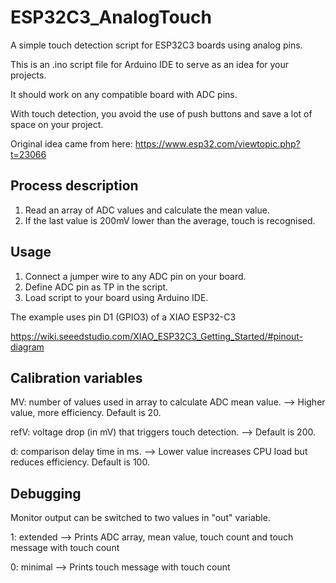 # ESP32C3_AnalogTouch

A simple touch detection script for ESP32C3 boards using analog pins.

This is an .ino script file for Arduino IDE to serve as an idea for your projects.

It should work on any compatible board with ADC pins.

With touch detection, you avoid the use of push buttons and save a lot of space on your project.

Original idea came from here:
https://www.esp32.com/viewtopic.php?t=23066

## Process description
1. Read an array of ADC values and calculate the mean value.
2. If the last value is 200mV lower than the average, touch is recognised.

## Usage
1. Connect a jumper wire to any ADC pin on your board.
2. Define ADC pin as TP in the script.
3. Load script to your board using Arduino IDE.

The example uses pin D1 (GPIO3) of a XIAO ESP32-C3

https://wiki.seeedstudio.com/XIAO_ESP32C3_Getting_Started/#pinout-diagram

## Calibration variables

MV: number of values used in array to calculate ADC mean value.
  --> Higher value, more efficiency. Default is 20.

refV: voltage drop (in mV) that triggers touch detection.
  --> Default is 200.

d: comparison delay time in ms.
  --> Lower value increases CPU load but reduces efficiency. Default is 100.
  
## Debugging

Monitor output can be switched to two values in "out" variable.

1: extended --> Prints ADC array, mean value, touch count and touch message with touch count

0: minimal  --> Prints touch message with touch count
